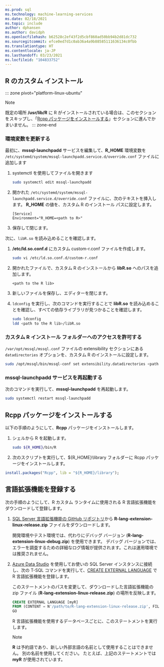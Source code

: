 ```yaml
---
ms.prod: sql
ms.technology: machine-learning-services
ms.date: 02/18/2021
ms.topic: include
author: dphansen
ms.author: davidph
ms.openlocfilehash: b62528c2ef43f2d5cbf860ad50bb94b2d81dc732
ms.sourcegitcommit: efce0ed7d1c0ab36a4a9b88585111636134c0fbb
ms.translationtype: HT
ms.contentlocale: ja-JP
ms.lasthandoff: 03/23/2021
ms.locfileid: "104833752"
---
```

## <a name="custom-installation-of-r"></a>R のカスタム インストール

::: zone pivot="platform-linux-ubuntu"
> [!NOTE]
> 既定の場所 **/usr/lib/R** に R がインストールされている場合は、このセクションをスキップし、「[Rcpp パッケージをインストールする](#install-rcpp-package-linux)」セクションに進んでかまいません。
::: zone-end

### <a name="update-the-environment-variables"></a>環境変数を更新する

最初に、**mssql-launchpadd** サービスを編集して、**R_HOME** 環境変数を `/etc/systemd/system/mssql-launchpadd.service.d/override.conf` ファイルに追加します

1. systemctl を使用してファイルを開きます

    ```bash
    sudo systemctl edit mssql-launchpadd
    ```

1. 開かれた `/etc/systemd/system/mssql-launchpadd.service.d/override.conf` ファイルに、次のテキストを挿入します。 **R_HOME** の値を、カスタム R のインストール パスに設定します。

    ```text
    [Service]
    Environment="R_HOME=<path to R>"
    ```

1. 保存して閉じます。

次に、`libR.so` を読み込めることを確認します。

1. **/etc/ld.so.conf.d** にカスタム custom-r.conf ファイルを作成します。

    ```bash
    sudo vi /etc/ld.so.conf.d/custom-r.conf
    ```

1. 開かれたファイルで、カスタム R のインストールから **libR.so** へのパスを追加します。

    ```
    <path to the R lib>
    ```

1. 新しいファイルを保存し、エディターを閉じます。

1. `ldconfig` を実行し、次のコマンドを実行することで **libR.so** を読み込めることを確認し、すべての依存ライブラリが見つかることを確認します。

    ```bash
    sudo ldconfig
    ldd <path to the R lib>/libR.so
    ```

### <a name="grant-access-to-the-custom-r-installation-folder"></a>カスタム R インストール フォルダーへのアクセスを許可する

`/var/opt/mssql/mssql.conf` ファイルの extensibility セクションにある `datadirectories` オプションを、カスタム R のインストールに設定します。

```bash
sudo /opt/mssql/bin/mssql-conf set extensibility.datadirectories <path to R>
```

### <a name="restart-mssql-launchpadd-service"></a>mssql-launchpadd サービスを再起動する

次のコマンドを実行して、**mssql-launchpadd** を再起動します。

```bash
sudo systemctl restart mssql-launchpadd
```

<a name="install-rcpp-package-linux"></a>

## <a name="install-rcpp-package"></a>Rcpp パッケージをインストールする

以下の手順のようにして、**Rcpp** パッケージをインストールします。

1. シェルから R を起動します。

    ```bash
    sudo ${R_HOME}/bin/R
    ```

1. 次のスクリプトを実行して、${R_HOME}\library フォルダーに Rcpp パッケージをインストールします。

  ```R
  install.packages("Rcpp", lib = "${R_HOME}/library");
  ```

## <a name="register-language-extension"></a>言語拡張機能を登録する

次の手順のようにして、R カスタム ランタイムに使用される R 言語拡張機能をダウンロードして登録します。

1. [SQL Server 言語拡張機能の GitHub リポジトリ](https://github.com/microsoft/sql-server-language-extensions/releases)から **R-lang-extension-linux-release.zip** ファイルをダウンロードします。

    開発環境やテスト環境では、代わりにデバッグ バージョン (**R-lang-extension-linux-debug.zip**) を使用できます。 デバッグ バージョンでは、エラーを調査するための詳細なログ情報が提供されます。これは運用環境では推奨されません。

1. [Azure Data Studio](../../../azure-data-studio/what-is-azure-data-studio.md) を使用してお使いの SQL Server インスタンスに接続し、次の T-SQL コマンドを実行して、[CREATE EXTERNAL LANGUAGE](../../../t-sql/statements/create-external-language-transact-sql.md) で R 言語拡張機能を登録します。 

    このステートメントのパスを変更して、ダウンロードした言語拡張機能の zip ファイル (**R-lang-extension-linux-release.zip**) の場所を反映します。

    ```sql
    CREATE EXTERNAL LANGUAGE [myR]
    FROM (CONTENT = N'/path/to/R-lang-extension-linux-release.zip', FILE_NAME = 'libRExtension.so.1.1');
    GO
    ```

    R 言語拡張機能を使用するデータベースごとに、このステートメントを実行します。

    > [!NOTE]
    > **R** は予約語であり、新しい外部言語の名前として使用することはできません。 別の名前を使用してください。 たとえば、上記のステートメントでは **myR** が使用されています。
